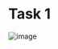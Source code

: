 # Task 1
![image](https://github.com/user-attachments/assets/9cb30aed-b220-4695-981a-83dc19925369)


